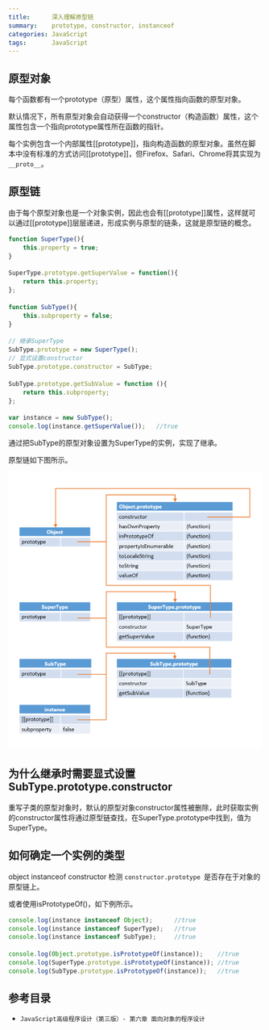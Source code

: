 ```yaml
---
title:      深入理解原型链
summary:    prototype, constructor, instanceof
categories: JavaScript
tags:       JavaScript
---
```


## 原型对象

每个函数都有一个prototype（原型）属性，这个属性指向函数的原型对象。

默认情况下，所有原型对象会自动获得一个constructor（构造函数）属性，这个属性包含一个指向prototype属性所在函数的指针。

每个实例包含一个内部属性[[prototype]]，指向构造函数的原型对象。虽然在脚本中没有标准的方式访问[[prototype]]，但Firefox、Safari、Chrome将其实现为`__proto__`。

## 原型链

由于每个原型对象也是一个对象实例，因此也会有[[prototype]]属性，这样就可以通过[[prototype]]层层递进，形成实例与原型的链条，这就是原型链的概念。

```javascript
function SuperType(){
    this.property = true;
}

SuperType.prototype.getSuperValue = function(){
    return this.property;
};

function SubType(){
    this.subproperty = false;
}

// 继承SuperType
SubType.prototype = new SuperType();
// 显式设置constructor
SubType.prototype.constructor = SubType;

SubType.prototype.getSubValue = function (){
    return this.subproperty;
};

var instance = new SubType();
console.log(instance.getSuperValue());   //true
```

通过把SubType的原型对象设置为SuperType的实例，实现了继承。

原型链如下图所示。

![原型链示意图](/img/prototype-chain-example.png)

## 为什么继承时需要显式设置SubType.prototype.constructor

重写子类的原型对象时，默认的原型对象constructor属性被删除，此时获取实例的constructor属性将通过原型链查找，在SuperType.prototype中找到，值为SuperType。

## 如何确定一个实例的类型

object instanceof constructor 检测 `constructor.prototype `是否存在于对象的原型链上。

或者使用isPrototypeOf()，如下例所示。

```javascript
console.log(instance instanceof Object);      //true
console.log(instance instanceof SuperType);   //true
console.log(instance instanceof SubType);     //true

console.log(Object.prototype.isPrototypeOf(instance));    //true
console.log(SuperType.prototype.isPrototypeOf(instance)); //true
console.log(SubType.prototype.isPrototypeOf(instance));   //true
```

## 参考目录

- `JavaScript高级程序设计（第三版）- 第六章 面向对象的程序设计`